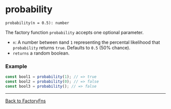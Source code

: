 # probability

`probability(n = 0.5): number`

The factory function `probability` accepts one optional parameter.
- `n`: A number between `0`and `1` representing the percental likelihood that `probability` returns `true`. Defaults to `0.5` (50% chance).
- `returns` a random boolean.

### Example

```ts
const bool1 = probability(1); // => true
const bool2 = probability(0); // => false
const bool3 = probability(); // => false
```

---

[Back to FactoryFns](./factories.md#overview)
